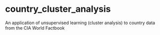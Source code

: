 # country_cluster_analysis
An application of unsupervised learning (cluster analysis) to country data from the CIA World Factbook
